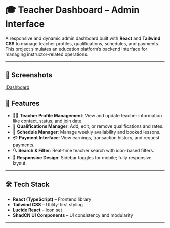 # 🎓 Teacher Dashboard – Admin Interface

A responsive and dynamic admin dashboard built with **React** and **Tailwind CSS** to manage teacher profiles, qualifications, schedules, and payments. This project simulates an education platform’s backend interface for managing instructor-related operations.

---
## 📸 Screenshots
[!Dashboard](https://github.com/user-attachments/assets/e2071ecb-0535-4b1d-bcf3-447bd8f48f0d)

## 🚀 Features

- 🧑‍🏫 **Teacher Profile Management**: View and update teacher information like contact, status, and join date.
- 🧾 **Qualifications Manager**: Add, edit, or remove qualifications and rates.
- 📅 **Schedule Manager**: Manage weekly availability and booked lessons.
- 💳 **Payment Interface**: View earnings, transaction history, and request payments.
- 🔍 **Search & Filter**: Real-time teacher search with icon-based filters.
- 📱 **Responsive Design**: Sidebar toggles for mobile; fully responsive layout.

---

## 🛠️ Tech Stack

- **React (TypeScript)** – Frontend library
- **Tailwind CSS** – Utility-first styling
- **Lucide React** – Icon set
- **ShadCN UI Components** – UI consistency and modularity

---
